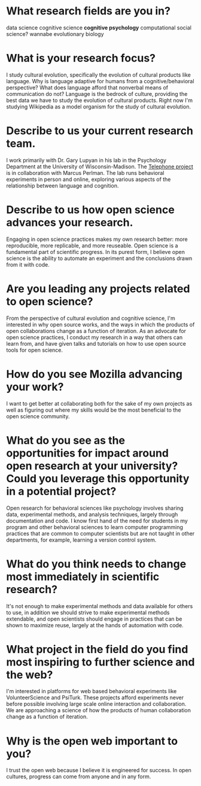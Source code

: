 # What research fields are you in?

data science
cognitive science
**cognitive psychology**
computational social science?
wannabe evolutionary biology

# What is your research focus?

I study cultural evolution, specifically the evolution of cultural products like language. Why is language adaptive for humans from a cognitive/behavioral perspective? What does language afford that nonverbal means of communication do not? Language is the bedrock of culture, providing the best data we have to study the evolution of cultural products. Right now I'm studying Wikipedia as a model organism for the study of cultural evolution.

# Describe to us your current research team.

I work primarily with Dr. Gary Lupyan in his lab in the Psychology Department at the University of Wisconsin-Madison. The [Telephone project](http://github.com/pedmiston/telephone-app) is in collaboration with Marcus Perlman. The lab runs behavioral experiments in person and online, exploring various aspects of the relationship between language and cognition.

# Describe to us how open science advances your research.

Engaging in open science practices makes my own research better: more
reproducible, more replicable, and more reuseable. Open science is
a fundamental part of scientific progress. In its purest form, I believe open
science is the ability to automate an experiment and the conclusions drawn from
it with code.

# Are you leading any projects related to open science?

From the perspective of cultural evolution and cognitive science, I'm interested in why open source works, and the ways in which the products of open collaborations change as a function of iteration. As an advocate for open science practices, I conduct my research in a way that others can learn from, and have given talks and tutorials on how to use open source tools for open science.

# How do you see Mozilla advancing your work?

I want to get better at collaborating both for the sake of my own projects as well as figuring out where my skills would be the most beneficial to the open science community.

# What do you see as the opportunities for impact around open research at your university? Could you leverage this opportunity in a potential project?

Open research for behavioral sciences like psychology involves sharing data, experimental methods, and analysis techniques, largely through documentation and code. I know first hand of the need for students in my program and other behavioral sciences to learn computer programming practices that are common to computer scientists but are not taught in other departments, for example, learning a version control system.

# What do you think needs to change most immediately in scientific research?

It's not enough to make experimental methods and data available for others to use, in addition we should strive to make experimental methods extendable, and open scientists should engage in practices that can be shown to maximize reuse, largely at the hands of automation with code.

# What project in the field do you find most inspiring to further science and the web?

I'm interested in platforms for web based behavioral experiments like VolunteerScience and PsiTurk. These projects afford experiments never before possible involving large scale online interaction and collaboration. We are approaching a science of how the products of human collaboration change as a function of iteration.

# Why is the open web important to you?

I trust the open web because I believe it is engineered for success. In open cultures, progress can come from anyone and in any form.
